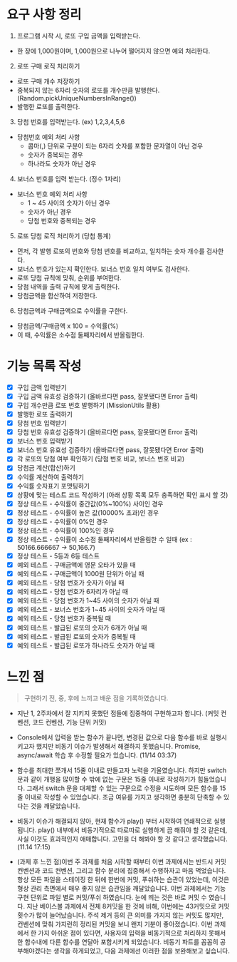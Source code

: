 # 요구 사항 정리

1. 프로그램 시작 시, 로또 구입 금액을 입력받는다.

- 한 장에 1,000원이며, 1,000원으로 나누어 떨어지지 않으면 예외 처리한다.

2. 로또 구매 로직 처리하기

- 로또 구매 개수 저장하기
- 중복되지 않는 6자리 숫자의 로또를 개수만큼 발행한다. (Random.pickUniqueNumbersInRange())
- 발행한 로또를 출력한다.

3. 당첨 번호를 입력받는다. (ex) 1,2,3,4,5,6

- 당첨번호 예외 처리 사항
  - 콤마(,) 단위로 구분이 되는 6자리 숫자를 포함한 문자열이 아닌 경우
  - 숫자가 중복되는 경우
  - 하나라도 숫자가 아닌 경우

4. 보너스 번호를 입력 받는다. (정수 1자리)

- 보너스 번호 예외 처리 사항
  - 1 ~ 45 사이의 숫자가 아닌 경우
  - 숫자가 아닌 경우
  - 당첨 번호와 중복되는 경우

5. 로또 당첨 로직 처리하기 (당첨 통계)

- 먼저, 각 발행 로또의 번호와 당첨 번호를 비교하고, 일치하는 숫자 개수를 검사한다.
- 보너스 번호가 있는지 확인한다. 보너스 번호 일치 여부도 검사한다.
- 로또 당첨 규칙에 맞춰, 순위를 부여한다.
- 당첨 내역을 출력 규칙에 맞게 출력한다.
- 당첨금액을 합산하여 저장한다.

6. 당첨금액과 구매금액으로 수익률을 구한다.

- 당첨금액/구매금액 x 100 = 수익률(%)
- 이 때, 수익률은 소수점 둘째자리에서 반올림한다.

# 기능 목록 작성

- [x] 구입 금액 입력받기
- [x] 구입 금액 유효성 검증하기 (올바르다면 pass, 잘못됐다면 Error 출력)
- [x] 구입 개수만큼 로또 번호 발행하기 (MissionUtils 활용)
- [x] 발행한 로또 출력하기
- [x] 당첨 번호 입력받기
- [x] 당첨 번호 유효성 검증하기 (올바르다면 pass, 잘못됐다면 Error 출력)
- [x] 보너스 번호 입력받기
- [x] 보너스 번호 유효성 검증하기 (올바르다면 pass, 잘못됐다면 Error 출력)
- [x] 각 로또의 당첨 여부 확인하기 (당첨 번호 비교, 보너스 번호 비교)
- [x] 당첨금 계산(합산)하기
- [x] 수익률 계산하여 출력하기
- [x] 수익률 숫자표기 포맷팅하기
- [x] 상황에 맞는 테스트 코드 작성하기 (아래 상황 목록 모두 충족하면 확인 표시 할 것)
- [x] 정상 테스트 - 수익률이 중간값(0%~100%) 사이인 경우
- [x] 정상 테스트 - 수익률이 높은 값(10000% 초과)인 경우
- [x] 정상 테스트 - 수익률이 0%인 경우
- [x] 정상 테스트 - 수익률이 100%인 경우
- [x] 정상 테스트 - 수익률이 소수점 둘째자리에서 반올림한 수 일때 (ex : 50166.666667 -> 50,166.7)
- [x] 정상 테스트 - 5등과 6등 테스트
- [x] 예외 테스트 - 구매금액에 영문 오타가 있을 때
- [x] 예외 테스트 - 구매금액이 1000원 단위가 아닐 때
- [x] 예외 테스트 - 당첨 번호가 숫자가 아닐 때
- [x] 예외 테스트 - 당첨 번호가 6자리가 아닐 때
- [x] 예외 테스트 - 당첨 번호가 1~45 사이의 숫자가 아닐 때
- [x] 예외 테스트 - 보너스 번호가 1~45 사이의 숫자가 아닐 때
- [x] 예외 테스트 - 당첨 번호가 중복될 때
- [x] 예외 테스트 - 발급된 로또의 숫자가 6개가 아닐 때
- [x] 예외 테스트 - 발급된 로또의 숫자가 중복될 때
- [x] 예외 테스트 - 발급된 로또가 하나라도 숫자가 아닐 때

# 느낀 점

> 구현하기 전, 중, 후에 느끼고 배운 점을 기록하였습니다.

- 지난 1, 2주차에서 잘 지키지 못했던 점들에 집중하여 구현하고자 합니다. (커밋 컨벤션, 코드 컨벤션, 기능 단위 커밋)

- Console에서 입력을 받는 함수가 끝나면, 변경된 값으로 다음 함수를 바로 실행시키고자 했지만 비동기 이슈가 발생해서 해결하지 못했습니다. Promise, async/await 학습 후 수정할 필요가 있습니다. (11/14 03:37)

- 함수를 최대한 쪼개서 15줄 이내로 만들고자 노력을 기울였습니다. 하지만 switch 문과 같이 개행을 많이할 수 밖에 없는 구문은 15줄 이내로 작성하기가 힘들었습니다. 그래서 switch 문을 대체할 수 있는 구문으로 수정을 시도하며 모든 함수를 15줄 이내로 작성할 수 있었습니다. 조금 여유를 가지고 생각하면 충분히 단축할 수 있다는 것을 깨달았습니다.

- 비동기 이슈가 해결되지 않아, 현재 함수가 play() 부터 시작하여 연쇄적으로 실행됩니다. play() 내부에서 비동기적으로 따로따로 실행하게 끔 해줘야 할 것 같은데, 사실 이것도 효과적인지 애매합니다. 고민을 더 해봐야 할 것 같다고 생각했습니다.(11.14 17:15)

- (과제 후 느낀 점)이번 주 과제를 처음 시작할 때부터 이번 과제에서는 반드시 커밋 컨벤션과 코드 컨벤션, 그리고 함수 분리에 집중해서 수행하자고 마음 먹었습니다.
  항상 모든 파일을 스테이징 한 뒤에 한번에 커밋, 푸쉬하는 습관이 있었는데, 이것은 형상 관리 측면에서 매우 좋지 않은 습관임을 깨달았습니다. 이번 과제에서는 기능 구현 단위로 파일 별로 커밋/푸쉬 하였습니다.
  눈에 띄는 것은 바로 커밋 수 였습니다. 지난 베이스볼 과제에서 전체 8커밋을 한 것에 비해, 이번에는 43커밋으로 커밋 횟수가 많이 늘어났습니다.
  주석 제거 등의 큰 의미를 가지지 않는 커밋도 많지만, 컨벤션에 맞춰 가지런히 정리된 커밋을 보니 왠지 기분이 좋아졌습니다.
  이번 과제에서 한 가지 아쉬운 점이 있다면, 사용자의 입력을 비동기적으로 처리하지 못해서 한 함수내에 다른 함수를 연달아 포함시키게 되었습니다.
  비동기 파트를 꼼꼼히 공부해야겠다는 생각을 하게되었고, 다음 과제에선 이러한 점을 보완해보고 싶습니다.

